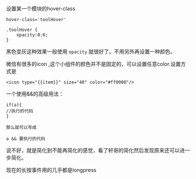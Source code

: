 设置某一个模块的hover-class

```
hover-class='toolHover'

.toolHover {
    opacity:0.6;
}
```

黑色变灰这种效果一般使用 `opacity` 就很好了。不用另外再设置一种颜色。

微信有很多的icon ,这个小组件的颜色并不是固定的，可以设置任意color.设置方式是

```
<icon type="{{item}}" size="40" color="#ff0000"/>
```

一个使用&&的高级用法：

```
if(a){
//执行的代码
}

那么就可以写成

a && 要执行的代码
```

说不好，就是简化到不能再简化的感觉，看了轩哥的简化然后发现原来还可以进一步简化。

现在的长按事件用的几乎都是longpress

